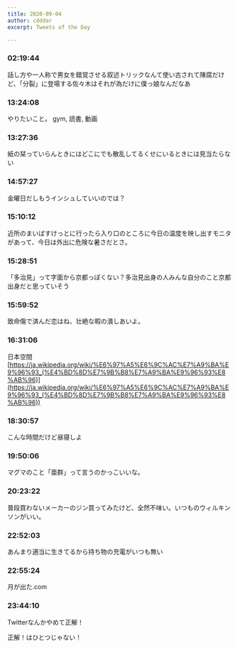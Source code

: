 ```yaml
---
title: 2020-09-04
author: cdddar
excerpt: Tweets of the Day

---
```


### 02:19:44

話し方や一人称で男女を錯覚させる叙述トリックなんて使い古されて陳腐だけど、「分裂」に登場する佐々木はそれが為だけに僕っ娘なんだなあ

### 13:24:08

やりたいこと。
gym, 読書, 動画

### 13:27:36

紙の栞っていらんときにはどこにでも散乱してるくせにいるときには見当たらない

### 14:57:27

金曜日だしもうインシュしていいのでは？

### 15:10:12

近所のまいばすけっとに行ったら入り口のところに今日の温度を映し出すモニタがあって、今日は外出に危険な暑さだとさ。

### 15:28:51

「多治見」って字面から京都っぽくない？多治見出身の人みんな自分のこと京都出身だと思っていそう

### 15:59:52

致命傷で済んだ恋はね、壮絶な暇の潰しあいよ。

### 16:31:06

日本空間
[https://ja.wikipedia.org/wiki/%E6%97%A5%E6%9C%AC%E7%A9%BA%E9%96%93_(%E4%BD%8D%E7%9B%B8%E7%A9%BA%E9%96%93%E8%AB%96)](https://ja.wikipedia.org/wiki/%E6%97%A5%E6%9C%AC%E7%A9%BA%E9%96%93_(%E4%BD%8D%E7%9B%B8%E7%A9%BA%E9%96%93%E8%AB%96))

### 18:30:57

こんな時間だけど昼寝しよ

### 19:50:06

マグマのこと「亜群」って言うのかっこいいな。

### 20:23:22

普段買わないメーカーのジン買ってみたけど、全然不味い。いつものウィルキンソンがいい。

### 22:52:03

あんまり適当に生きてるから持ち物の充電がいつも無い

### 22:55:24

月が出た.com

### 23:44:10

Twitterなんかやめて正解！

正解！はひとつじゃない！
